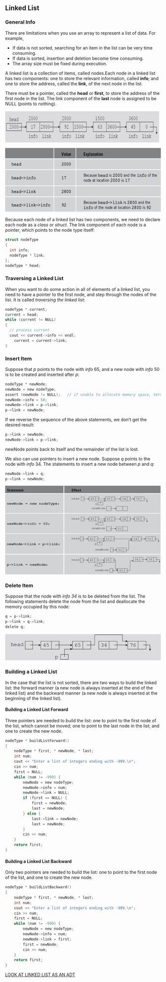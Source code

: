 ## Linked List
### General Info
There are limitations when you use an array to represent a list of data.  For example,
-	If data is not sorted, searching for an item in the list can be very time consuming.
-	If data is sorted, insertion and deletion become time consuming.
-	The array size must be fixed during execution.

A linked list is a collection of items, called nodes.Each node in a linked list has two 
components: one to store the relevant information, called **info**; and one to store the address, 
called the **link**, of the next node in the list.

There must be a pointer, called the **head** or **first**, to store the address of the first node 
in the list. The link component of the **last** node is assigned to be NULL (points to nothing).

![linked list](https://github.com/vgorbic1/Tutorials/blob/master/C-plus-plus/images/ll1.jpg)

![linked list](https://github.com/vgorbic1/Tutorials/blob/master/C-plus-plus/images/ll2.jpg)

Because each node of a linked list has two components, we need to declare each node as a *class*
or *struct*.  The link component of each node is a pointer, which points to the node type itself:
```c
struct nodeType
{
  int info;
  nodeType * link;
};
nodeType * head;
```
### Traversing a Linked List
When you want to do some action in all of elements of a linked list, you need to have a pointer to 
the first node, and step through the nodes of the list.  It is called *traversing the linked list*:
```c
nodeType * current;
current = head;
while (current != NULL)
{
  // process current
  cout << current->info << endl;
	current = current->link;
}
```
### Insert Item
Suppose that *p* points to the node with *info* 65, and a new node with *info* 50 is to be created 
and inserted after *p*:
```c
nodeType * newNode;
newNode = new nodeType;
assert (newNode != NULL);	// if unable to allocate memory space, terminate the program
newNode->info = 50;
newNode->link = p->link;
p->link = newNode;
```
If we reverse the sequence of the above statements, we don’t get the desired result:
```c
p->link = newNode;
newNode->link = p->link;
```
newNode points back to itself and the remainder of the list is lost.  

We also can use pointers to insert a new node.  Suppose *q* points to the node with *info* 34. The statements 
to insert a new node between *p* and *q*:
```c
newNode->link = q;
p->link = newNode;
```
![linked list](https://github.com/vgorbic1/Tutorials/blob/master/C-plus-plus/images/ll3.jpg)

### Delete Item
Suppose that the node with *info 34* is to be deleted from the list.  The following statements delete the 
node from the list and deallocate the memory occupied by this node:
```c	
q = p->link;
p->link = q->link;
delete q;
```

![linked list](https://github.com/vgorbic1/Tutorials/blob/master/C-plus-plus/images/ll4.jpg)

### Building a Linked List
In the case that the list is not sorted, there are two ways to build the linked list: the forward manner 
(a new node is always inserted at the end of the linked list) and the backward manner (a new node is 
always inserted at the beginning of the linked list).
#### Building a Linked List Forward
Three pointers are needed to build the list: one to point to the first node of the list, which cannot be
moved; one to point to the last node in the list; and one to create the new node.
```c
nodeType * buildListForward()
{
	nodeType * first, * newNode, * last;
	int num;
	cout << "Enter a list of integers ending with -999.\n";
	cin >> num;
	first = NULL;
	while (num != -999) {
		newNode = new nodeType;
		newNode->info = num;
		newNode->link = NULL;
		if (first == NULL) {
			first = newNode;
			last = newNode;
		} else {
			last->link = newNode;
			last = newNode;
		}
		cin >> num;
	}
	return first;
}
```
#### Building a Linked List Backward
Only two pointers are needed to build the list: one to point to the first node of the list, and one to create the new node.
```c
nodeType * buildListBackward()
{
	nodeType * first, * newNode, * last;
	int num;
	cout << "Enter a list of integers ending with -999.\n";
	cin >> num;
	first = NULL;
	while (num != -999) {
		newNode = new nodeType;
		newNode->info = num;
		newNode->link = first;
		first = newNode;		
		cin >> num;
	}
	return first;
}
```
[LOOK AT LINKED LIST AS AN ADT](https://github.com/vgorbic1/Tutorials/blob/master/C-plus-plus/linked-list-adt.md) 
